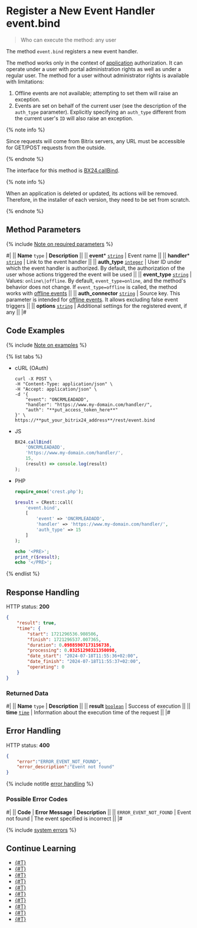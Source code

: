 # Register a New Event Handler event.bind

> Who can execute the method: any user

The method `event.bind` registers a new event handler.

The method works only in the context of [application](../app-installation/index.md) authorization. It can operate under a user with portal administration rights as well as under a regular user. The method for a user without administrator rights is available with limitations:

1. Offline events are not available; attempting to set them will raise an exception.
2. Events are set on behalf of the current user (see the description of the `auth_type` parameter). Explicitly specifying an `auth_type` different from the current user's `ID` will also raise an exception.

{% note info %}

Since requests will come from Bitrix servers, any URL must be accessible for GET/POST requests from the outside.

{% endnote %}

The interface for this method is [BX24.callBind](../bx24-js-sdk/how-to-call-rest-methods/bx24-call-bind.md).

{% note info %}

When an application is deleted or updated, its actions will be removed. Therefore, in the installer of each version, they need to be set from scratch.

{% endnote %}

## Method Parameters

{% include [Note on required parameters](../../_includes/required.md) %}

#|
|| **Name**
`type` | **Description** ||
|| **event***
[`string`](../data-types.md) | Event name ||
|| **handler***
[`string`](../data-types.md) | Link to the event handler ||
|| **auth_type**
[`integer`](../data-types.md) | User ID under which the event handler is authorized. By default, the authorization of the user whose actions triggered the event will be used ||
|| **event_type**
[`string`](../data-types.md) | Values: `online\|offline`. By default, `event_type=online`, and the method's behavior does not change. If `event_type=offline` is called, the method works with [offline events](./offline-events.md) ||
|| **auth_connector**
[`string`](../data-types.md) | Source key. This parameter is intended for [offline events](./offline-events.md). It allows excluding false event triggers ||
|| **options**
[`string`](../data-types.md) | Additional settings for the registered event, if any ||
|#

## Code Examples

{% include [Note on examples](../../_includes/examples.md) %}

{% list tabs %}

- cURL (OAuth)

    ```curl
    curl -X POST \
    -H "Content-Type: application/json" \
    -H "Accept: application/json" \
    -d '{
        "event": "ONCRMLEADADD",
        "handler": "https://www.my-domain.com/handler/",
        "auth": "**put_access_token_here**"
    }' \
    https://**put_your_bitrix24_address**/rest/event.bind
    ```

- JS

    ```js
    BX24.callBind(
        'ONCRMLEADADD',
        'https://www.my-domain.com/handler/',
        15,
        (result) => console.log(result)
    );
    ```

- PHP

    ```php
    require_once('crest.php');

    $result = CRest::call(
        'event.bind',
        [
            'event' => 'ONCRMLEADADD',
            'handler' => 'https://www.my-domain.com/handler/',
            'auth_type' => 15
        ]
    );

    echo '<PRE>';
    print_r($result);
    echo '</PRE>';
    ```

{% endlist %}

## Response Handling

HTTP status: **200**

```json
{
    "result": true,
    "time": {
        "start": 1721296536.908506,
        "finish": 1721296537.007365,
        "duration": 0.09885907173156738,
        "processing": 0.03251290321350098,
        "date_start": "2024-07-18T11:55:36+02:00",
        "date_finish": "2024-07-18T11:55:37+02:00",
        "operating": 0
    }
}
```

### Returned Data

#|
|| **Name**
`type` | **Description** ||
|| **result**
[`boolean`](../data-types.md) | Success of execution ||
|| **time**
[`time`](../data-types.md) | Information about the execution time of the request ||
|#

## Error Handling

HTTP status: **400**

```json
{
    "error":"ERROR_EVENT_NOT_FOUND",
    "error_description":"Event not found"
}
```

{% include notitle [error handling](../../_includes/error-info.md) %}

### Possible Error Codes

#|
|| **Code** | **Error Message** | **Description** ||
|| `ERROR_EVENT_NOT_FOUND` | Event not found | The event specified is incorrect ||
|#

{% include [system errors](../../_includes/system-errors.md) %}

## Continue Learning

- [{#T}](./events.md)
- [{#T}](./event-get.md)
- [{#T}](./event-unbind.md)
- [{#T}](./safe-event-handlers.md)
- [{#T}](./offline-events.md)
- [{#T}](./event-offline-list.md)
- [{#T}](./event-offline-get.md)
- [{#T}](./event-offline-clear.md)
- [{#T}](./event-offline-error.md)
- [{#T}](./on-offline-event.md)